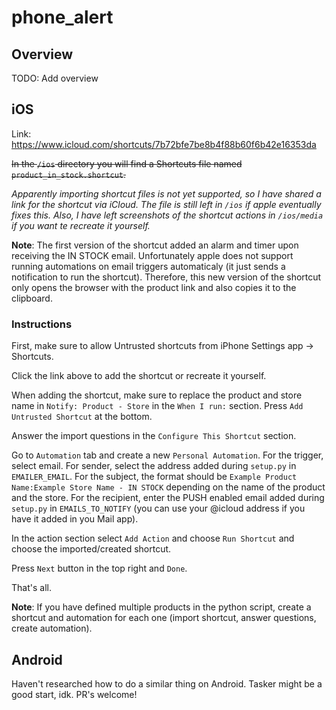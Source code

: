 # phone_alert

## Overview

TODO: Add overview

## iOS

Link: https://www.icloud.com/shortcuts/7b72bfe7be8b4f88b60f6b42e16353da

~~In the `/ios` directory you will find a Shortcuts file named `product_in_stock.shortcut`.~~

_Apparently importing shortcut files is not yet supported, so I have shared a link for the shortcut via iCloud. The file is still left in `/ios` if apple eventually fixes this. Also, I have left screenshots of the shortcut actions in `/ios/media` if you want te recreate it yourself._

__Note__: The first version of the shortcut added an alarm and timer upon receiving the IN STOCK email. Unfortunately apple does not support running automations on email triggers automaticaly (it just sends a notification to run the shortcut). Therefore, this new version of the shortcut only opens the browser with the product link and also copies it to the clipboard.

### Instructions

First, make sure to allow Untrusted shortcuts from iPhone Settings app -> Shortcuts.

Click the link above to add the shortcut or recreate it yourself. 

When adding the shortcut, make sure to replace the product and store name in `Notify: Product - Store` in the `When I run:` section. Press `Add Untrusted Shortcut` at the bottom. 

Answer the import questions in the `Configure This Shortcut` section.  

Go to `Automation` tab and create a new `Personal Automation`. For the trigger, select email. For sender, select the address added during `setup.py` in `EMAILER_EMAIL`. For the subject, the format should be `Example Product Name:Example Store Name - IN STOCK` depending on the name of the product and the store. For the recipient, enter the PUSH enabled email added during `setup.py` in `EMAILS_TO_NOTIFY` (you can use your @icloud address if you have it added in you Mail app).

In the action section select `Add Action` and choose `Run Shortcut` and choose the imported/created shortcut.

Press `Next` button in the top right and `Done`.

That's all.

__Note__: If you have defined multiple products in the python script, create a shortcut and automation for each one (import shortcut, answer questions, create automation).

## Android

Haven't researched how to do a similar thing on Android. Tasker might be a good start, idk. PR's welcome!
